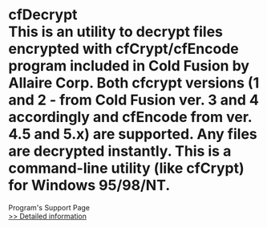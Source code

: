 # cfDecrypt<br />This is an utility to decrypt files encrypted with cfCrypt/cfEncode program included in Cold Fusion by Allaire Corp. Both cfcrypt versions (1 and 2 - from Cold Fusion ver. 3 and 4 accordingly and cfEncode from ver. 4.5 and 5.x) are supported. Any files are decrypted instantly. This is a command-line utility (like cfCrypt) for Windows 95/98/NT.
Program's Support Page<br />[>> Detailed information](https://secure.shareit.com/shareit/product.html?productid=130482&affiliateid=200057808)